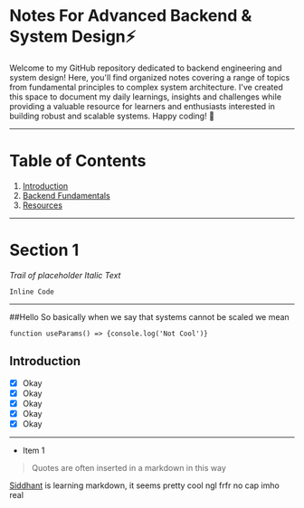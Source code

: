# Notes For Advanced Backend & System Design⚡

Welcome to my GitHub repository dedicated to backend engineering and system design! Here, you'll find organized notes covering a range of topics from fundamental principles to complex system architecture. I've created this space to document my daily learnings, insights and challenges while providing a valuable resource for learners and enthusiasts interested in building robust and scalable systems. Happy coding! 🚀

---

# Table of Contents

1. [Introduction](#introduction)
2. [Backend Fundamentals](#backend-fundamentals)
3. [Resources](#resources)

---

# Section 1

*Trail of placeholder Italic Text*

`Inline Code`

---

##Hello 
So basically when we say that systems cannot be scaled we mean

```function useParams() => {console.log('Not Cool')}```

## Introduction
<a name="introduction"></a>

- [x] Okay
- [x] Okay
- [x] Okay
- [x] Okay
- [x] Okay

---

- Item 1

> Quotes are often inserted in a markdown in this way

[Siddhant](https://siddhantxh.vercel.app) is learning markdown, it seems pretty cool ngl frfr no cap imho real